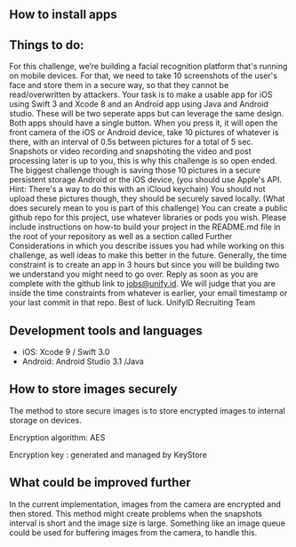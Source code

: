 ## How to install apps

## Things to do:

For this challenge, we’re building a facial recognition platform that's running on mobile devices.
For that, we need to take 10 screenshots of the user's face and store them in a secure way, so
that they cannot be read/overwritten by attackers.
Your task is to make a usable app for iOS using Swift 3 and Xcode 8 and an Android app using
Java and Android studio. These will be two seperate apps but can leverage the same design.
Both apps should have a single button. When you press it, it will open the front camera of the
iOS or Android device, take 10 pictures of whatever is there, with an interval of 0.5s between
pictures for a total of 5 sec. Snapshots or video recording and snapshoting the video and post
processing later is up to you, this is why this challenge is so open ended.
The biggest challenge though is saving those 10 pictures in a secure persistent storage Android
or the iOS device, (you should use Apple's API. Hint: There's a way to do this with an iCloud
keychain) You should not upload these pictures though, they should be securely saved locally.
(What does securely mean to you is part of this challenge)
You can create a public github repo for this project, use whatever libraries or pods you wish.
Please include instructions on how-to build your project in the README.md file in the root of
your repository as well as a section called Further Considerations​ in which you describe
issues you had while working on this challenge, as well ideas to make this better in the future.
Generally, the time constraint is to create an app in 3 hours but since you will be building two we
understand you might need to go over. Reply as soon as you are complete with the github link
to jobs@unify.id. We will judge that you are inside the time constraints from whatever is earlier,
your email timestamp or your last commit in that repo.
Best of luck.
UnifyID Recruiting Team

## Development tools and languages

- iOS: Xcode 9 / Swift 3.0
- Android: Android Studio 3.1 /Java

## How to store images securely 

The method to store secure images is to store encrypted images to internal storage on devices.

Encryption algorithm: AES

Encryption key : generated and managed by KeyStore


## What could be improved further

In the current implementation, images from the camera are encrypted and then stored. This method might create problems when the snapshots interval is short and the image size is large. Something like an image queue could be used for buffering images from the camera, to handle this.
